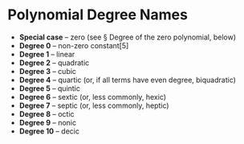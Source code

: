 # **Polynomial Degree Names**

- **Special case** – zero (see § Degree of the zero polynomial, below)
- **Degree 0** – non-zero constant[5]
- **Degree 1** – linear
- **Degree 2** – quadratic
- **Degree 3** – cubic
- **Degree 4** – quartic (or, if all terms have even degree, biquadratic)
- **Degree 5** – quintic
- **Degree 6** – sextic (or, less commonly, hexic)
- **Degree 7** – septic (or, less commonly, heptic)
- **Degree 8** – octic
- **Degree 9** – nonic
- **Degree 10** – decic